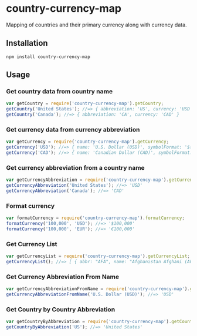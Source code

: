 # country-currency-map

Mapping of countries and their primary currency along with currency data.

## Installation

    npm install country-currency-map

## Usage

### Get country data from country name

```js
var getCountry = require('country-currency-map').getCountry;
getCountry('United States'); //=> { abbreviation: 'US', currency: 'USD' }
getCountry('Canada'); //=> { abbreviation: 'CA', currency: 'CAD' }
```

### Get currency data from currency abbreviation

```js
var getCurrency = require('country-currency-map').getCurrency;
getCurrency('USD'); //=> { name: 'U.S. Dollar (USD)', symbolFormat: '${#}' }
getCurrency('CAD'); //=> { name: 'Canadian Dollar (CAD)', symbolFormat: 'C${#}' }
```

### Get currency abbreviation from a country name

```js
var getCurrencyAbbreviation = require('country-currency-map').getCurrencyAbbreviation;
getCurrencyAbbreviation('United States'); //=> 'USD'
getCurrencyAbbreviation('Canada'); //=> 'CAD'
```

### Format currency

```js
var formatCurrency = require('country-currency-map').formatCurrency;
formatCurrency('100,000', 'USD'); //=> '$100,000'
formatCurrency('100,000', 'EUR'); //=> '€100,000'
```

### Get Currency List
```js
var getCurrencyList = require('country-currency-map').getCurrencyList;
getCurrencyList(); //=> [ { abbr: "AFA", name: "Afghanistan Afghani (AFA)", symbolFormat: "AFA {#}" }, { abbr: "ALL", name: "Albanian Lek (ALL)", symbolFormat:, "ALL {#}" }, ... ]
```

### Get Currency Abbreviation From Name
```js
var getCurrencyAbbreviationFromName = require('country-currency-map').getCurrencyAbbreviationFromName;
getCurrencyAbbreviationFromName('U.S. Dollar (USD)'); //=> 'USD'
```

### Get Country by Country Abbreviation
```js
var getCountryByAbbreviation = require('country-currency-map').getCountryByAbbreviation;
getCountryByAbbreviation('US'); //=> 'United States'